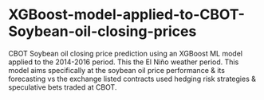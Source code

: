 # XGBoost-model-applied-to-CBOT-Soybean-oil-closing-prices
CBOT Soybean oil closing price prediction using an XGBoost ML model applied to the 2014-2016 period.  This the El Niño weather period. This model aims specifically at the soybean oil price performance &amp; its forecasting vs the exchange listed contracts used hedging risk strategies &amp; speculative bets traded at CBOT. 
